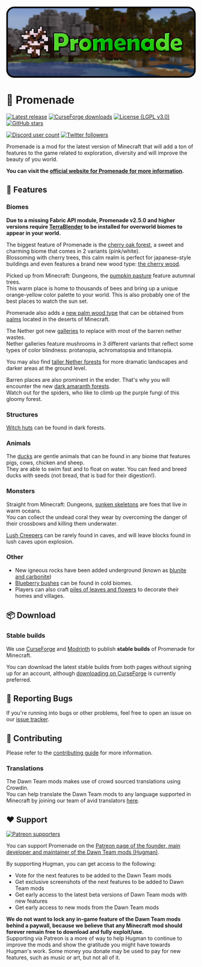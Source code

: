 [![Promenade](https://raw.githubusercontent.com/DawnTeamMC/DawnTeamMC/master/promenade/header.png)](https://dawnteammc.github.io/promenade)

# 🌸 Promenade
[![Latest release](https://img.shields.io/github/release/DawnTeamMC/Promenade.svg)](https://github.com/DawnTeamMC/Promenade/releases/latest)
[![CurseForge downloads](http://cf.way2muchnoise.eu/full_promenade_downloads.svg)](https://www.curseforge.com/minecraft/mc-mods/promenade)
[![License (LGPL v3.0)](https://img.shields.io/badge/code%20license-LGPL%20v3.0-green.svg?style=flat-square)](https://www.gnu.org/licenses/lgpl-3.0.en.html)
[![GitHub stars](https://img.shields.io/github/stars/DawnTeamMC/Promenade.svg?style=flat-square)]()

[![Discord user count](https://img.shields.io/discord/504608980799062036.svg?logoColor=FFFFFF&logo=discord&color=7289DA&style=flat-square)](https://discord.gg/8ksTVJu)
[![Twitter followers](https://img.shields.io/twitter/follow/DawnTeamMC.svg?logo=twitter&label=twitter&style=flat-square)](https://twitter.com/DawnTeamMC)

Promenade is a mod for the latest version of Minecraft that will add a ton of features to the game related to exploration, diversity and will improve the beauty of you world.

**You can visit the [official website for Promenade for more information](https://dawnteammc.github.io/promenade).**

## 👾 Features
### Biomes
**Due to a missing Fabric API module, Promenade v2.5.0 and higher versions require [TerraBlender](https://www.curseforge.com/minecraft/mc-mods/terrablender-fabric) to be installed for overworld biomes to appear in your world.**

The biggest feature of Promenade is the [cherry oak forest](https://dawnteammc.github.io/promenade/biomes#cherry-oak-forests), a sweet and charming biome that comes in 2 variants (pink/white).  
Blossoming with cherry trees, this calm realm is perfect for japanese-style buildings and even features a brand new wood type: [the cherry wood](https://dawnteammc.github.io/promenade/blocks#cherry-wood).

Picked up from Minecraft: Dungeons, the [pumpkin pasture](https://dawnteammc.github.io/promenade/biomes#pumpkin-pastures) feature autumnal trees.  
This warm place is home to thousands of bees and bring up a unique orange-yellow color palette to your world. This is also probably one of the best places to watch the sun set.

Promenade also adds a [new palm wood type](https://dawnteammc.github.io/promenade/blocks#palm-wood) that can be obtained from [palms](https://dawnteammc.github.io/promenade/biomes#palms) located in the deserts of Minecraft.

The Nether got new [galleries](https://dawnteammc.github.io/promenade/biomes#nether-galleries) to replace with most of the barren nether wastes.  
Nether galleries feature mushrooms in 3 different variants that reflect some types of color blindness: protanopia, achromatopsia and tritanopia.

You may also find [taller Nether forests](https://dawnteammc.github.io/promenade/biomes#taller-nether-forests) for more dramatic landscapes and darker areas at the ground level.

Barren places are also prominent in the ender. That's why you will encounter the new [dark amaranth forests](https://dawnteammc.github.io/promenade/biomes#dark-amaranth-forests).  
Watch out for the spiders, who like to climb up the purple fungi of this gloomy forest. 

### Structures
[Witch huts](https://dawnteammc.github.io/promenade/structures#witch-huts) can be found in dark forests.

### Animals
The [ducks](https://dawnteammc.github.io/promenade/animals#ducks) are gentle animals that can be found in any biome that features pigs, cows, chicken and sheep.  
They are able to swim fast and to float on water. You can feed and breed ducks with seeds (not bread, that is bad for their digestion!).

### Monsters
Straight from Minecraft: Dungeons, [sunken skeletons](https://dawnteammc.github.io/promenade/monsters#sunken-skeletons) are foes that live in warm oceans.  
You can collect the undead coral they wear by overcoming the danger of their crossbows and killing them underwater.

[Lush Creepers](https://dawnteammc.github.io/promenade/monsters#lush-creepers) can be rarely found in caves, and will leave blocks found in lush caves upon explosion.

### Other
- New igneous rocks have been added underground (known as [blunite and carbonite](https://dawnteammc.github.io/promenade/blocks#blunite-and-carbonite))
- [Blueberry bushes](https://dawnteammc.github.io/promenade/blocks#blueberry-bushes) can be found in cold biomes.
- Players can also craft [piles of leaves and flowers](https://dawnteammc.github.io/promenade/blocks#piles) to decorate their homes and villages.

## 📦 Download
### Stable builds
We use [CurseForge](https://www.curseforge.com/minecraft/mc-mods/promenade) and [Modrinth](https://modrinth.com/mod/promenade) to publish **stable builds** of Promenade for Minecraft.

You can download the latest stable builds from both pages without signing up for an account, although [downloading on CurseForge](https://www.curseforge.com/minecraft/mc-mods/promenade) is currently preferred.

## 🐛 Reporting Bugs
If you're running into bugs or other problems, feel free to open an issue on our [issue tracker](https://github.com/DawnTeamMC/Promenade/issues).

## 🔧 Contributing
Please refer to the [contributing guide](https://github.com/DawnTeamMC/Promenade/blob/master/CONTRIBUTING.md) for more information.

### Translations
The Dawn Team mods makes use of crowd sourced translations using Crowdin.  
You can help translate the Dawn Team mods to any language supported in Minecraft by joining our team of avid translators [here](https://crowdin.com/project/dawnteam).

## ❤️ Support
[![Patreon supporters](https://img.shields.io/endpoint.svg?url=https%3A%2F%2Fshieldsio-patreon.vercel.app%2Fapi%3Fusername%3DHugman%26type%3Dpatrons&style=flat-square)](https://patreon.com/Hugman)

You can support Promenade on the [Patreon page of the founder, main developer and maintainer of the Dawn Team mods (Hugman)](https://patreon.com/Hugman).

By supporting Hugman, you can get access to the following:

- Vote for the next features to be added to the Dawn Team mods
- Get exclusive screenshots of the next features to be added to Dawn Team mods
- Get early access to the latest beta versions of Dawn Team mods with new features
- Get early access to new mods from the Dawn Team mods

**We do not want to lock any in-game feature of the Dawn Team mods behind a paywall, because we believe that any Minecraft mod should forever remain free to download and fully exploit/use.**  
Supporting via Patreon is a more of way to help Hugman to continue to improve the mods and show the gratitude you might have towards Hugman's work.
Some money you donate may be used to pay for new features, such as music or art, but not all of it.
